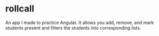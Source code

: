 # rollcall
An app I made to practice Angular. It allows you add, remove, and mark students present and filters the students into corresponding lists.
